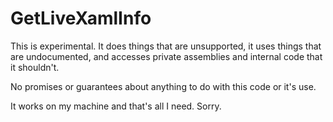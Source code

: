 # GetLiveXamlInfo

This is experimental.
It does things that are unsupported, it uses things that are undocumented, and accesses private assemblies and internal code that it shouldn't.

No promises or guarantees about anything to do with this code or it's use.

It works on my machine and that's all I need. Sorry.
